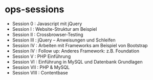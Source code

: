 # ops-sessions

- Session 0    : Javascript mit jQuery
- Session I    : Website-Struktur am Beispiel 
- Session II   : Crossbrowser-Testing
- Session III  : jQuery – Anweisungen und Schleifen
- Session IV   : Arbeiten mit Frameworks am Beispiel von Bootstrap
- Session IV   : Follow up: Anderes Framework: z.B. Foundation 
- Session V    : PHP Einführung 
- Session VI   : Einführung in MySQL und Datenbank Grundlagen
- Session VII  : PHP & MySQL
- Session VIII : Contentbase